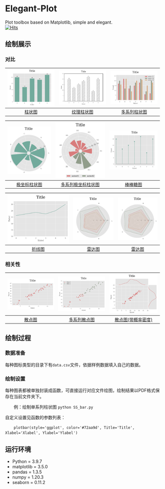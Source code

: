 # Elegant-Plot
Plot toolbox based on Matplotlib, simple and elegant.
<br>
[![Hits](https://hits.seeyoufarm.com/api/count/incr/badge.svg?url=https%3A%2F%2Fgithub.com%2FMacroHongZ%2FElegant-Plot&count_bg=%23F9B548&title_bg=%23555555&icon=codecov.svg&icon_color=%23E7E7E7&title=CooL&edge_flat=false)](https://hits.seeyoufarm.com)

## 绘制展示
### 对比
![](./图片/bar.png) | ![](./图片/texture_bar.png) | ![](./图片/MS_bar.png)
:---:|:---:|:---:
[柱状图](./对比/柱状图/SS_Bar.py)| [纹理柱状图](./对比/柱状图/SS_Bar.py) | [多系列柱状图](./对比/多系列柱状图/MS_Bar.py)

![](./图片/cicle_bar.png) | ![](./图片/Ms_circle_bar.png) | ![](./图片/stem.png)
:---:|:---:|:---:
[极坐标柱状图](./对比/极坐标柱状图/circle_Bar.py)| [多系列极坐标柱状图](./对比/多系列极坐标柱状图/MS_circle_Bar.py) | [棒棒糖图](./对比/棒棒糖图/Stem.py)

![](./图片/line.png) | ![](./图片/spyder.png) | ![](./图片/spyder.png)
:---:|:---:|:---:
[折线图](./对比/折线图/line.py)| [雷达图](./对比/雷达图/spider.py) | [雷达图](./对比/雷达图/spider.py)

### 相关性
![](./图片/scatter.png) | ![](./图片/Mul_scater.png) | ![](./图片/scatter_kde.png)
:---:|:---:|:---:
[散点图](./相关性/散点图/scatter.py)| [多系列散点图](./相关性/多系列散点图/Mul_scater.py) | [散点图(带概率密度)](./相关性/散点图(带概率密度)/scatter.py)

## 绘制过程
### 数据准备
每种图标类型的目录下有`data.csv`文件，依据样例数据填入自己的数据。
### 绘制设置
每种图表都被单独封装成函数，可直接运行对应文件绘图，绘制结果以PDF格式保存在当前文件夹下。

&emsp;&emsp;例：绘制单系列柱状图 `python SS_bar.py`

自定义设置见函数的参数列表：

&emsp;&emsp;`plotbar(style='ggplot', color='#72aa9d', Title='Title', Xlabel='Xlabel', Ylabel='Ylabel')`

## 运行环境
- Python = 3.9.7
- matplotlib = 3.5.0
- pandas = 1.3.5
- numpy = 1.20.3
- seaborn = 0.11.2
